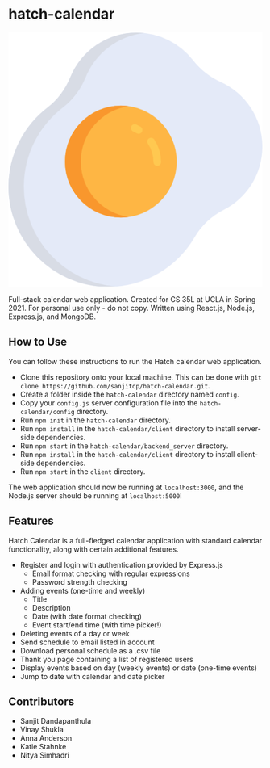 # hatch-calendar

![Hatch Calendar Logo](client/src/images/sunny.png)

Full-stack calendar web application. Created for CS 35L at UCLA in Spring 2021. For personal use only - do not copy. Written using React.js, Node.js, Express.js, and MongoDB.

## How to Use

You can follow these instructions to run the Hatch calendar web application.

- Clone this repository onto your local machine. This can be done with ```git clone https://github.com/sanjitdp/hatch-calendar.git```.
- Create a folder inside the ```hatch-calendar``` directory named ```config```.
- Copy your ```config.js``` server configuration file into the ```hatch-calendar/config``` directory.
- Run ```npm init``` in the ```hatch-calendar``` directory.
- Run ```npm install``` in the ```hatch-calendar/client``` directory to install server-side dependencies.
- Run ```npm start``` in the ```hatch-calendar/backend_server``` directory.
- Run ```npm install``` in the ```hatch-calendar/client``` directory to install client-side dependencies.
- Run ```npm start``` in the ```client``` directory.

The web application should now be running at ```localhost:3000```, and the Node.js server should be running at ```localhost:5000```!

## Features

Hatch Calendar is a full-fledged calendar application with standard calendar functionality, along with certain additional features.
- Register and login with authentication provided by Express.js
    - Email format checking with regular expressions
    - Password strength checking
- Adding events (one-time and weekly)
    - Title
    - Description
    - Date (with date format checking)
    - Event start/end time (with time picker!)
- Deleting events of a day or week
- Send schedule to email listed in account
- Download personal schedule as a .csv file
- Thank you page containing a list of registered users
- Display events based on day (weekly events) or date (one-time events)
- Jump to date with calendar and date picker

## Contributors

- Sanjit Dandapanthula
- Vinay Shukla
- Anna Anderson
- Katie Stahnke
- Nitya Simhadri
